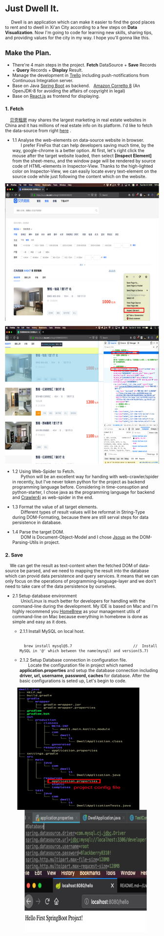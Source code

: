 # Just Dwell It.  
&nbsp;&nbsp;&nbsp;&nbsp; Dwell is an application which can make it easier to find the good places to rent and to dwell in Xi'an City according to a few steps on <b>Data Visualization</b>. Now I'm going to code for learning new skills, sharing tips, and providing values for the city in my way. I hope you'll gonna like this.  

## Make the Plan.   
+ There're 4 main steps in the project. <b>Fetch</b> DataSource + <b>Save</b> Records + <b>Query</b> Records + <b>Display</b> Result.  
+ Manage the development in [Trello](https://trello.com)  including push-notifications from Continuous Integration server.
+ Base on Java [Spring Boot](https://spring.io/projects/spring-boot) as backend. &nbsp; [Amazon Corretto 8](https://aws.amazon.com/blogs/opensource/amazon-corretto-no-cost-distribution-openjdk-long-term-support/)  (An OpenJDK-8 for avoiding the affairs of copyright in legal)  
+ Base on [React.js](https://reactjs.org/) as frontend for displaying.  


### 1. Fetch
&nbsp;&nbsp;&nbsp;&nbsp;[贝壳租房](https://xa.ke.com/) may shares the largest marketing in real estate websites in China and it has millions of real estate info on its platform. I'd like to fetch the data-source from right [here](https://xa.zu.ke.com/zufang) .  

- 1.1 Analyse the web-elements on data-source website in browser.  
&nbsp;&nbsp;&nbsp;&nbsp;&nbsp;&nbsp; I prefer FireFox that can help developers saving much time, by the way, google-chrome is a better option. At first, let's right click the mouse after the target website loaded, then select <b>[Inspect Element]</b> from the sheet-menu, and the window page will be rendered by source code of HTML-elements in Inspector-View. Thanks to the high-lighted color on Inspector-View, we can easily locate every text-element on the source code while just following the content which on the website.  
<p><p>
	<div align="center"> <img src="resource/1.1-01.png" width="760" height="450" /> </div>
<p><p>
	<div align="center"> <img src="resource/1.1-02.png" width="760" height="450" /> </div>
<p><p>


- 1.2 Using Web-Spider to Fetch.  
&nbsp;&nbsp;&nbsp;&nbsp;&nbsp;&nbsp; Python will be an excellent way for handing with web-crawler/spider in recently, but I've never token python for the project as backend programming language before. Considering in time-consuption and python-starter, I chose java as the programming language for backend and [Crawler4j](https://github.com/yasserg/crawler4j) as web-spider in the end.  


- 1.3 Format the value of all target elements.  
&nbsp;&nbsp;&nbsp;&nbsp;&nbsp;&nbsp; Different types of result values will be reformat in String-Type during DOM-Formating, because there are still serval steps for data persistence in database.


- 1.4 Parse the target DOM.  
&nbsp;&nbsp;&nbsp;&nbsp;&nbsp;&nbsp; DOM is Document-Object-Model and I chose [Jsoup](https://jsoup.org/) as the DOM-Parsing-Utils in project.


### 2. Save  
&nbsp;&nbsp;&nbsp;&nbsp;We can get the result as text-content when the fetched DOM of data-source be parsed, and we need to mapping the result into the database which can provid data persistence and query services. It means that we can only focus on the operations of programming-language-layer and we don't need to take care of the data persistence by ourselves.  

- 2.1 Setup database environment  
  &nbsp;&nbsp;&nbsp;&nbsp;&nbsp;&nbsp; Unix/Linux is much better for developers for handling with the command-line during the development. My IDE is based on Mac and I'm highly recommend you [HomeBrew](https://brew.sh/) as your management utils of command-line on Mac because everything in homebrew is done as simple and easy as it does.

  - 2.1.1 Install MySQL on local host.  
  &nbsp;&nbsp;&nbsp;&nbsp;&nbsp;&nbsp;
  	```
      brew install mysql@5.7      						//  Install MySQL in '@' which between the name(mysql) and version(5.7)  
  	```

  - 2.1.2 Setup Database connection in configuration file.    
&nbsp;&nbsp;&nbsp;&nbsp;&nbsp;&nbsp; Locate the configuration file in project which named <b>application.properties</b> and setup the database connection including <b>driver, url, username, password, caches </b> for database.  After the basic configurations is seted up, Let's begin to code.  
<p><p>
	<figure class="third">
		<img src="resource/2.1-01.png" width="400" height="400" align="left" /> 
		<img src="resource/2.1-02.png" width="400" height="200" align="right" /> <p></p>
		<img src="resource/2.1-03.png" width="400" height="200" align="right" />
	</figure>
<p><p>











